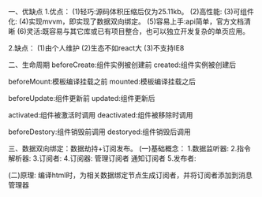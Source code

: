 一、优缺点
1.优点：
(1)轻巧:源码体积压缩后仅为25.11kb。
(2)高性能:
(3)可组件化:
(4)实现mvvm，即实现了数据双向绑定。
(5)容易上手:api简单，官方文档清晰
(6)灵活:既容易与其它库或已有项目整合，也可以独立开发复杂的单页应用。

2.缺点：
 (1)由个人维护
 (2)生态不如react大
 (3)不支持IE8

二、生命周期
beforeCreate:组件实例被创建前
created:组件实例被创建后

beforeMount:模板编译挂载之前
mounted:模板编译挂载之后

beforeUpdate:组件更新前
updated:组件更新后

activated:组件被激活时调用
deactivated:组件被移除时调用

beforeDestory:组件销毁前调用
destoryed:组件销毁后调用

三、数据双向绑定：数据劫持+订阅发布。
(一)基础概念：
1.数据监听器:
2.指令解析器:
3.订阅者:
4.订阅器:
  管理订阅者
  通知订阅者
5.发布者:

(二)原理:
编译html时，为相关数据绑定节点生成订阅者，并将订阅者添加到消息管理器




